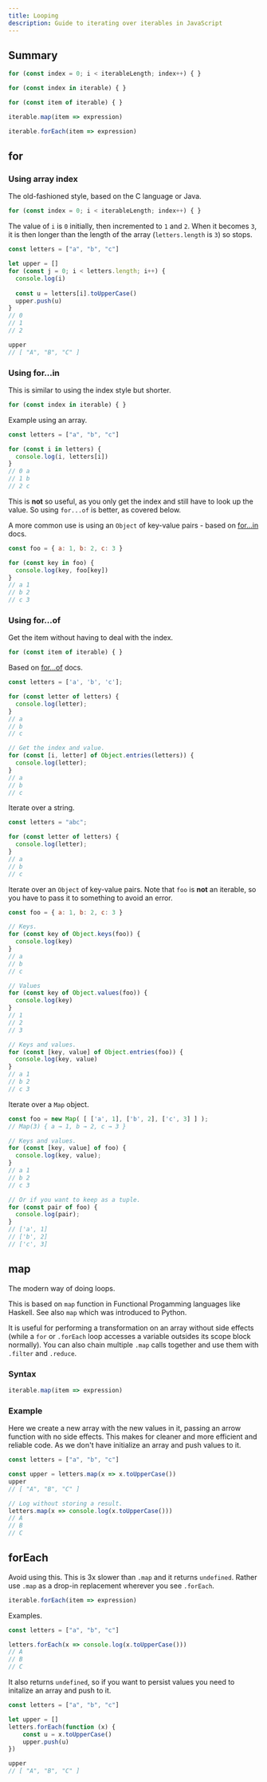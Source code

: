 ```yaml
---
title: Looping
description: Guide to iterating over iterables in JavaScript
---
```



## Summary

```javascript
for (const index = 0; i < iterableLength; index++) { }

for (const index in iterable) { }

for (const item of iterable) { }

iterable.map(item => expression)

iterable.forEach(item => expression)
```


## for

### Using array index

The old-fashioned style, based on the C language or Java.

```javascript
for (const index = 0; i < iterableLength; index++) { }
```

The value of `i` is `0` initially, then incremented to `1` and `2`. When it becomes `3`, it is then longer than the length of the array (`letters.length` is `3`) so stops.

```javascript
const letters = ["a", "b", "c"]

let upper = []
for (const j = 0; i < letters.length; i++) {
  console.log(i)
  
  const u = letters[i].toUpperCase()
  upper.push(u)
}
// 0
// 1
// 2

upper
// [ "A", "B", "C" ]
```

### Using for...in

This is similar to using the index style but shorter.

```javascript
for (const index in iterable) { }
```

Example using an array.

```javascript
const letters = ["a", "b", "c"]

for (const i in letters) {
  console.log(i, letters[i])
}
// 0 a
// 1 b
// 2 c
```

This is **not** so useful, as you only get the index and still have to look up the value. So using `for...of` is better, as covered below.

A more common use is using an `Object` of key-value pairs - based on [for...in](https://developer.mozilla.org/en-US/docs/Web/JavaScript/Reference/Statements/for...in) docs.

```javascript
const foo = { a: 1, b: 2, c: 3 }

for (const key in foo) {
  console.log(key, foo[key])
}
// a 1
// b 2
// c 3
```

### Using for...of

Get the item without having to deal with the index.

```javascript
for (const item of iterable) { }
```

Based on [for...of](https://developer.mozilla.org/en-US/docs/Web/JavaScript/Reference/Statements/for...of) docs.

```javascript
const letters = ['a', 'b', 'c'];

for (const letter of letters) {
  console.log(letter);
}
// a
// b
// c

// Get the index and value.
for (const [i, letter] of Object.entries(letters)) {
  console.log(letter);
}
// a
// b
// c
```

Iterate over a string.

```javascript
const letters = "abc";

for (const letter of letters) {
  console.log(letter);
}
// a
// b
// c
```

Iterate over an `Object` of key-value pairs. Note that `foo` is **not** an iterable, so you have to pass it to something to avoid an error.

```javascript
const foo = { a: 1, b: 2, c: 3 }

// Keys.
for (const key of Object.keys(foo)) {
  console.log(key)
}
// a
// b
// c

// Values
for (const key of Object.values(foo)) {
  console.log(key)
}
// 1
// 2
// 3

// Keys and values.
for (const [key, value] of Object.entries(foo)) {
  console.log(key, value)
}
// a 1
// b 2
// c 3
```

Iterate over a `Map` object.

```javascript
const foo = new Map( [ ['a', 1], ['b', 2], ['c', 3] ] );
// Map(3) { a → 1, b → 2, c → 3 }

// Keys and values.
for (const [key, value] of foo) {
  console.log(key, value);
}
// a 1
// b 2
// c 3

// Or if you want to keep as a tuple.
for (const pair of foo) {
  console.log(pair);
}
// ['a', 1]
// ['b', 2]
// ['c', 3]
```


## map

The modern way of doing loops. 

This is based on `map` function in Functional Progamming languages like Haskell. See also `map` which was introduced to Python.

It is useful for performing a transformation on an array without side effects (while a `for` or `.forEach` loop accesses a variable outsides its scope block normally). You can also chain multiple `.map` calls together and use them with `.filter` and `.reduce`.

### Syntax
```javascript
iterable.map(item => expression)
```

### Example

Here we create a new array with the new values in it, passing an arrow function with no side effects. This makes for cleaner and more efficient and reliable code. As we don't have initialize an array and push values to it.

```javascript
const letters = ["a", "b", "c"]

const upper = letters.map(x => x.toUpperCase())
upper
// [ "A", "B", "C" ]

// Log without storing a result.
letters.map(x => console.log(x.toUpperCase()))
// A
// B
// C
```



## forEach

Avoid using this. This is 3x slower than `.map` and it returns `undefined`. Rather use `.map` as a drop-in replacement wherever you see `.forEach`.

```javascript
iterable.forEach(item => expression)
```

Examples.

```javascript
const letters = ["a", "b", "c"]

letters.forEach(x => console.log(x.toUpperCase()))
// A
// B
// C
```

It also returns `undefined`, so if you want to persist values you need to initalize an array and push to it.

```javascript
const letters = ["a", "b", "c"]

let upper = []
letters.forEach(function (x) {
    const u = x.toUpperCase()
    upper.push(u)
})

upper
// [ "A", "B", "C" ]
```
